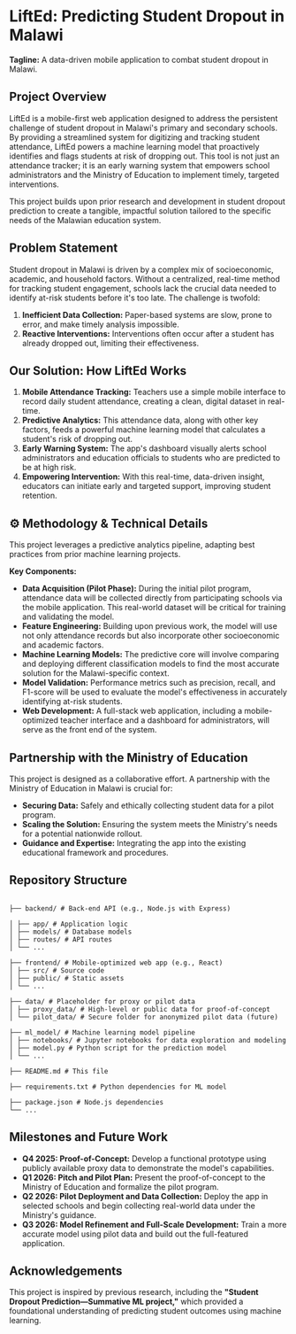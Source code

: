 #  LiftEd: Predicting Student Dropout in Malawi

**Tagline:** A data-driven mobile application to combat student dropout in Malawi.

##  Project Overview
LiftEd is a mobile-first web application designed to address the persistent challenge of student dropout in Malawi's primary and secondary schools. By providing a streamlined system for digitizing and tracking student attendance, LiftEd powers a machine learning model that proactively identifies and flags students at risk of dropping out. This tool is not just an attendance tracker; it is an early warning system that empowers school administrators and the Ministry of Education to implement timely, targeted interventions.

This project builds upon prior research and development in student dropout prediction to create a tangible, impactful solution tailored to the specific needs of the Malawian education system.

##  Problem Statement
Student dropout in Malawi is driven by a complex mix of socioeconomic, academic, and household factors. Without a centralized, real-time method for tracking student engagement, schools lack the crucial data needed to identify at-risk students before it's too late. The challenge is twofold:
1.  **Inefficient Data Collection:** Paper-based systems are slow, prone to error, and make timely analysis impossible.
2.  **Reactive Interventions:** Interventions often occur after a student has already dropped out, limiting their effectiveness.

##  Our Solution: How LiftEd Works
1.  **Mobile Attendance Tracking:** Teachers use a simple mobile interface to record daily student attendance, creating a clean, digital dataset in real-time.
2.  **Predictive Analytics:** This attendance data, along with other key factors, feeds a powerful machine learning model that calculates a student's risk of dropping out.
3.  **Early Warning System:** The app's dashboard visually alerts school administrators and education officials to students who are predicted to be at high risk.
4.  **Empowering Intervention:** With this real-time, data-driven insight, educators can initiate early and targeted support, improving student retention.

## ⚙️ Methodology & Technical Details
This project leverages a predictive analytics pipeline, adapting best practices from prior machine learning projects.

**Key Components:**
*   **Data Acquisition (Pilot Phase):** During the initial pilot program, attendance data will be collected directly from participating schools via the mobile application. This real-world dataset will be critical for training and validating the model.
*   **Feature Engineering:** Building upon previous work, the model will use not only attendance records but also incorporate other socioeconomic and academic factors.
*   **Machine Learning Models:** The predictive core will involve comparing and deploying different classification models to find the most accurate solution for the Malawi-specific context.
*   **Model Validation:** Performance metrics such as precision, recall, and F1-score will be used to evaluate the model's effectiveness in accurately identifying at-risk students.
*   **Web Development:** A full-stack web application, including a mobile-optimized teacher interface and a dashboard for administrators, will serve as the front end of the system.

##  Partnership with the Ministry of Education
This project is designed as a collaborative effort. A partnership with the Ministry of Education in Malawi is crucial for:
*   **Securing Data:** Safely and ethically collecting student data for a pilot program.
*   **Scaling the Solution:** Ensuring the system meets the Ministry's needs for a potential nationwide rollout.
*   **Guidance and Expertise:** Integrating the app into the existing educational framework and procedures.

##  Repository Structure
```

├── backend/ # Back-end API (e.g., Node.js with Express)
  
│ ├── app/ # Application logic
│ ├── models/ # Database models
│ ├── routes/ # API routes
│ └── ...

├── frontend/ # Mobile-optimized web app (e.g., React)
│ ├── src/ # Source code
│ ├── public/ # Static assets
│ └── ...

├── data/ # Placeholder for proxy or pilot data
│ ├── proxy_data/ # High-level or public data for proof-of-concept
│ └── pilot_data/ # Secure folder for anonymized pilot data (future)

├── ml_model/ # Machine learning model pipeline
│ ├── notebooks/ # Jupyter notebooks for data exploration and modeling
│ ├── model.py # Python script for the prediction model
│ └── ...

├── README.md # This file

├── requirements.txt # Python dependencies for ML model

├── package.json # Node.js dependencies
└── ...

```

##  Milestones and Future Work
*   **Q4 2025: Proof-of-Concept:** Develop a functional prototype using publicly available proxy data to demonstrate the model's capabilities.
*   **Q1 2026: Pitch and Pilot Plan:** Present the proof-of-concept to the Ministry of Education and formalize the pilot program.
*   **Q2 2026: Pilot Deployment and Data Collection:** Deploy the app in selected schools and begin collecting real-world data under the Ministry's guidance.
*   **Q3 2026: Model Refinement and Full-Scale Development:** Train a more accurate model using pilot data and build out the full-featured application.

##  Acknowledgements
This project is inspired by previous research, including the **"Student Dropout Prediction—Summative ML project,"** which provided a foundational understanding of predicting student outcomes using machine learning.


